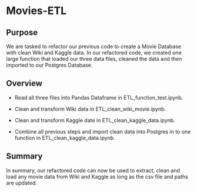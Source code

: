 # Movies-ETL

## Purpose

We are tasked to refactor our previous code to create a Movie Database with clean Wiki and Kaggle data. In our refactored code, we created one large function that loaded our three data files, cleaned the data and then imported to our Postgres Database.

## Overview

- Read all three files into Pandas Dataframe in ETL_function_test.ipynb.

- Clean and transform Wiki data in ETL_clean_wiki_movie.ipynb.

- Clean and transform Kaggle date in ETL_clean_kaggle_data.ipynb.

- Combine all previous steps and import clean data into Postgres in to one function in ETL_clean_kaggle_data.ipynb.

## Summary

In summary, our refactored code can now be used to extract, clean and load any movie data from Wiki and Kaggle as long as the csv file and paths are updated.
